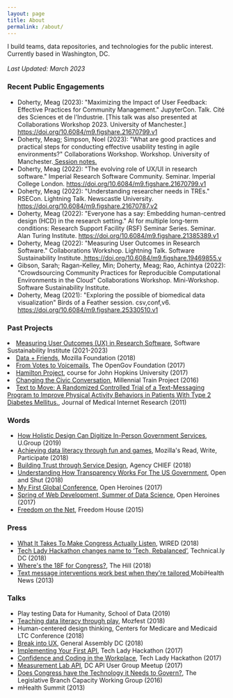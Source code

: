 ```yaml
---
layout: page
title: About
permalink: /about/
---
```


  <p> I build teams, data repositories, and technologies for the public interest. Currently based in Washington, DC. 
    <br><br>
    <i>Last Updated: March 2023</i>
  
<h3>Recent Public Engagements</h3>
  <ul>
      <li> Doherty, Meag (2023): "Maximizing the Impact of User Feedback: Effective Practices for Community Management." JupyterCon. Talk. Cité des Sciences et de l'Industrie. [This talk was also presented at Collaborations Workshop 2023. University of Manchester.] <a href="https://doi.org/10.6084/m9.figshare.21670799.v1"> https://doi.org/10.6084/m9.figshare.21670799.v1</a> </li>
      <li> Doherty, Meag; Simpson, Noel (2023): "What are good practices and practical steps for conducting effective usability testing in agile environments?" Collaborations Workshop. Workshop. University of Manchester.<a href="https://docs.google.com/document/d/1VkgD7oqsuLY9x1uMMqHYxbtrOsh_CKZoyLbOOjHBcBQ/edit"> Session notes.</a> </li>
      <li> Doherty, Meag (2022): "The evolving role of UX/UI in research software." Imperial Research Software Community. Seminar. Imperial College London. <a href="https://doi.org/10.6084/m9.figshare.21670799.v1"> https://doi.org/10.6084/m9.figshare.21670799.v1</a> </li>
      <li> Doherty, Meag (2022): "Understanding researcher needs in TREs." RSECon. Lightning Talk. Newscastle University. <a href= "https://doi.org/10.6084/m9.figshare.21670787.v2">https://doi.org/10.6084/m9.figshare.21670787.v2 </a> </li>
      <li>Doherty, Meag (2022): "Everyone has a say: Embedding human-centred design (HCD) in the research setting." AI for multiple long-term conditions: Research Support Facility (RSF) Seminar Series. Seminar. Alan Turing Institute. <a href="https://doi.org/10.6084/m9.figshare.21385389.v1"> https://doi.org/10.6084/m9.figshare.21385389.v1</a> </li>
      <li>Doherty, Meag (2022): "Measuring User Outcomes in Research Software." Collaborations Workshop. Lightning Talk. Software Sustainability Institute.<a href="https://doi.org/10.6084/m9.figshare.19469855.v1"> https://doi.org/10.6084/m9.figshare.19469855.v </a> </li>
      <li>Gibson, Sarah; Ragan-Kelley, Min; Doherty, Meag; Rao, Achintya (2022): "Crowdsourcing Community Practices for Reproducible Computational Environments in the Cloud" Collaborations Workshop. Mini-Workshop. Software Sustainability Institute.</a> </li>
      <li>Doherty, Meag (2021): "Exploring the possible of biomedical data visualization" Birds of a Feather session. csv,conf,v6. <a href="https://doi.org/10.6084/m9.figshare.25330510.v1"> https://doi.org/10.6084/m9.figshare.25330510.v1 </a>
      </li>
    </ul> 

<h3>Past Projects</h3>
      <li><a href="https://figshare.com/articles/presentation/Doherty_2022_SSI_Proposal_pptx/20164511/2" target="_blank">Measuring User Outcomes (UX) in Research Software</a>, Software Sustainability Institute (2021-2023) 
      <li><a href="https://medium.com/read-write-participate/achieving-data-literacy-through-fun-and-games-15375156ebd5" target="_blank"  >Data + Friends</a>, Mozilla Foundation (2018)</li>
      <li><a href="https://v2v.opengovfoundation.org/" target="_blank"  >From Votes to Voicemails</a>, The OpenGov Foundation (2017)</li>
      <li><a href="https://meagdoherty.io/hamilton-project/" target="_blank"  >Hamilton Project</a>, course for John Hopkins University (2017)</li>
      <li><a href="https://web.archive.org/web/20161109000026/https://connectedgovernment.org/2016/07/10/changing-the-civic-conversation-seamus-kraft//" target="_blank"  >Changing the Civic Conversation</a>, Millennial Train Project (2016)</li>
      <li><a href="https://www.ncbi.nlm.nih.gov/pubmed/27864165" target="_blank"  >Text to Move: A Randomized Controlled Trial of a Text-Messaging Program to Improve Physical Activity Behaviors in Patients With Type 2 Diabetes Mellitus.</a>, Journal of Medical Internet Research (2011)
      </li> 

<h3>Words</h3>
    <ul>
      <li><a href="https://u.group/thinking/how-holistic-design-can-digitize-in-person-government-services/" target="_blank"  >How Holistic Design Can Digitize In-Person Government Services</a>, U.Group (2019)</li>
      <li><a href="https://medium.com/read-write-participate/achieving-data-literacy-through-fun-and-games-15375156ebd5" target="_blank"  >Achieving data literacy through fun and games</a>, Mozilla's Read, Write, Participate (2018)</li>
      <li><a href="https://web.archive.org/web/20200812013551/https://u.group/thinking/building-trust-through-service-design/n" target="_blank"  >Building Trust through Service Design</a>, Agency CHIEF (2018)</li>
      <li><a href="https://iranopendata.org/en/blog/understanding-how-transparency-works-for-the-us-government" >Understanding How Transparency Works For The US Government</a>, Open and Shut (2018)</li>
      <li><a href="https://openheroines.org/my-first-global-conference-part-ii-92c58c6d47f" target="_blank"  >My First Global Conference</a>, Open Heroines (2017)</li>
      <li><a href="https://openheroines.org/spring-of-web-development-summer-of-data-science-9af7e9081718" target="_blank"  > Spring of Web Development, Summer of Data Science</a>, Open Heroines (2017)</li>
      <!-- <li><a href="https://connectedgovernment.org/2016/07/10/changing-the-civic-conversation-seamus-kraft/" target="_blank"  >“Changing the Civic Conversation”, Seamus Kraft</a>, Connected Government (2016)</li> -->
      <li><a href="https://freedomhouse.org/report/freedom-net/freedom-net-2014#.XMm5qJNKjBI">Freedom on the Net</a>, Freedom House (2015)</li>
    </ul>

<h3>Press</h3>
    <ul>
      <li><a href="https://www.wired.com/story/opengov-report-congress-constituent-communication/" target="_blank"  >What It Takes To Make Congress Actually Listen</a>, WIRED (2018)</li>
      <li><a href="https://technical.ly/dc/2018/08/23/tech-lady-hackathon-changes-name-to-tech-rebalanced/" target="_blank"  >Tech Lady Hackathon changes name to ‘Tech, Rebalanced’</a>, Technical.ly DC (2018)</li>
      <li><a href="https://medium.com/@loreleikelly/wheres-the-18f-for-congress-642706d8dd01" target="_blank"  >Where's the 18F for Congress?</a>, The Hill (2018)</li>
      <li><a href="http://www.mobihealthnews.com/28123/text-message-interventions-work-best-when-theyre-tailored" target="_blank"  >Text message interventions work best when they're tailored </a> MobiHealth News (2013)</li>
</ul>

<h3>Talks</h3>
    <ul>
      <li>Play testing Data for Humanity, School of Data (2019)</li>
      <li><a href="https://github.com/MozillaFestival/mozfest-program-2018/issues/726" target="_blank"  >Teaching data literacy through play</a>, Mozfest (2018)</li>
      <li>Human-centered design thinking, Centers for Medicare and Medicaid LTC Conference (2018)</li>
      <li><a href="https://generalassemb.ly/instructors/meag-doherty/16322" target="_blank"  >Break into UX</a>, General Assembly DC (2018)</li>
      <li><a href="https://techladyhackathon.org/workshops.html" target="_blank"  >Implementing Your First API</a>, Tech Lady Hackathon (2017)</li>
      <li><a href="https://techladyhackathon.org/workshops.html" target="_blank"  >Confidence and Coding in the Workplace</a>, Tech Lady Hackathon (2017)</li>
      <li><a href="https://www.meetup.com/DC-Web-API-User-Group/events/243648081/" target="_blank"  >Measurement Lab API</a>, DC API User Group Meetup (2017)</li>
      <li><a href="http://www.legbranch.com/theblog/2017/2/3/video-of-meeting-on-does-congress-have-the-technology-it-needs-to-govern" target="_blank"  > Does Congress have the Technology it Needs to Govern?</a>, The Legislative Branch Capacity
        Working Group (2016)</li>
      <li>mHealth Summit (2013)</li>
    </ul>